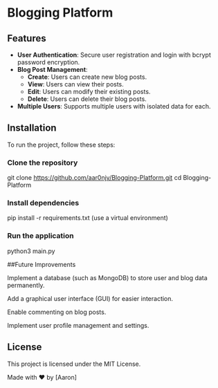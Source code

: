 # Blogging Platform


## Features

- **User Authentication**: Secure user registration and login with bcrypt password encryption.
- **Blog Post Management**:
  - **Create**: Users can create new blog posts.
  - **View**: Users can view their posts.
  - **Edit**: Users can modify their existing posts.
  - **Delete**: Users can delete their blog posts.
- **Multiple Users**: Supports multiple users with isolated data for each.

## Installation

To run the project, follow these steps:

### Clone the repository

git clone https://github.com/aar0njv/Blogging-Platform.git
cd Blogging-Platform

### Install dependencies

pip install -r requirements.txt  (use a virtual environment)

### Run the application

python3 main.py


##Future Improvements

Implement a database (such as MongoDB) to store user and blog data permanently.

Add a graphical user interface (GUI) for easier interaction.

Enable commenting on blog posts.

Implement user profile management and settings.


## License

This project is licensed under the MIT License.


Made with ❤️ by [Aaron]
